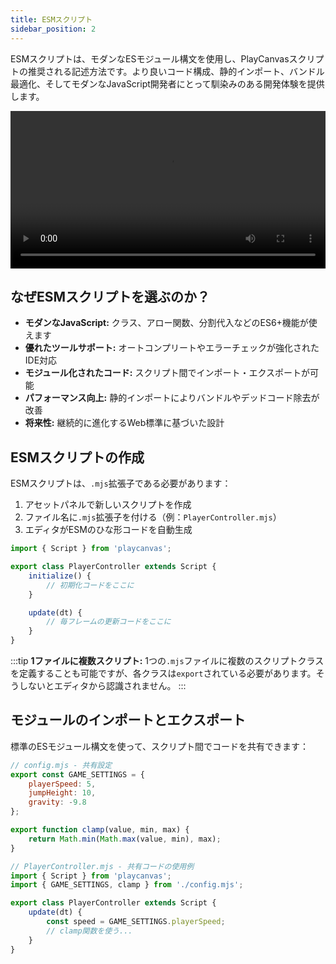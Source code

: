 ```yaml
---
title: ESMスクリプト
sidebar_position: 2
---
```


ESMスクリプトは、モダンなESモジュール構文を使用し、PlayCanvasスクリプトの推奨される記述方法です。より良いコード構成、静的インポート、バンドル最適化、そしてモダンなJavaScript開発者にとって馴染みのある開発体験を提供します。

<video width="100%" controls autoPlay loop>
  <source src="/video/pc-esm-scripts.mp4" type="video/mp4" />
  Your browser does not support the video tag.
</video>

## なぜESMスクリプトを選ぶのか？

* **モダンなJavaScript:** クラス、アロー関数、分割代入などのES6+機能が使えます
* **優れたツールサポート:** オートコンプリートやエラーチェックが強化されたIDE対応
* **モジュール化されたコード:** スクリプト間でインポート・エクスポートが可能
* **パフォーマンス向上:** 静的インポートによりバンドルやデッドコード除去が改善
* **将来性:** 継続的に進化するWeb標準に基づいた設計

## ESMスクリプトの作成

ESMスクリプトは、`.mjs`拡張子である必要があります：

1. アセットパネルで新しいスクリプトを作成
2. ファイル名に`.mjs`拡張子を付ける（例：`PlayerController.mjs`）
3. エディタがESMのひな形コードを自動生成

```javascript
import { Script } from 'playcanvas';

export class PlayerController extends Script {
    initialize() {
        // 初期化コードをここに
    }

    update(dt) {
        // 毎フレームの更新コードをここに
    }
}
```

:::tip
**1ファイルに複数スクリプト:** 1つの`.mjs`ファイルに複数のスクリプトクラスを定義することも可能ですが、各クラスは`export`されている必要があります。そうしないとエディタから認識されません。
:::

## モジュールのインポートとエクスポート

標準のESモジュール構文を使って、スクリプト間でコードを共有できます：

```javascript
// config.mjs - 共有設定
export const GAME_SETTINGS = {
    playerSpeed: 5,
    jumpHeight: 10,
    gravity: -9.8
};

export function clamp(value, min, max) {
    return Math.min(Math.max(value, min), max);
}
```

```javascript
// PlayerController.mjs - 共有コードの使用例
import { Script } from 'playcanvas';
import { GAME_SETTINGS, clamp } from './config.mjs';

export class PlayerController extends Script {
    update(dt) {
        const speed = GAME_SETTINGS.playerSpeed;
        // clamp関数を使う...
    }
}
